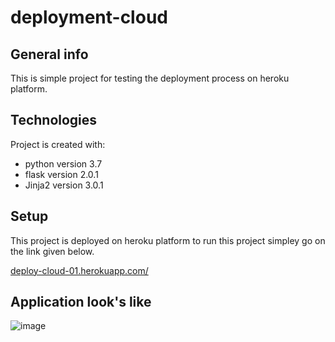 # deployment-cloud
## General info

This is simple project for testing the deployment process on heroku platform.
	
## Technologies
Project is created with:
* python version 3.7
* flask version 2.0.1
* Jinja2 version 3.0.1
	
## Setup
This project is deployed on heroku platform  to run this project simpley go on the link given below.

[deploy-cloud-01.herokuapp.com/](https://deploy-cloud-01.herokuapp.com/)

## Application look's like

![image](https://github.com/ay36808/deployment-cloud/blob/main/first-deploy-application.jpg)



